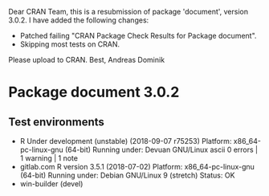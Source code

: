 Dear CRAN Team,
this is a resubmission of package 'document', version 3.0.2. I have added the following changes:

* Patched failing "CRAN Package Check Results for Package document".
* Skipping most tests on CRAN.

Please upload to CRAN.
Best, Andreas Dominik

# Package document 3.0.2
## Test  environments 
- R Under development (unstable) (2018-09-07 r75253)
    Platform: x86_64-pc-linux-gnu (64-bit)
    Running under: Devuan GNU/Linux ascii
    0 errors | 1 warning  | 1 note 
- gitlab.com
  R version 3.5.1 (2018-07-02)
  Platform: x86_64-pc-linux-gnu (64-bit)
  Running under: Debian GNU/Linux 9 (stretch)
  Status: OK
- win-builder (devel)
